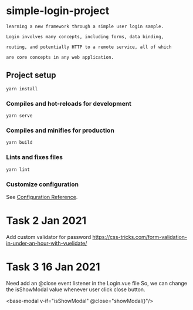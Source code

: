 # simple-login-project
```
learning a new framework through a simple user login sample. 

Login involves many concepts, including forms, data binding, 

routing, and potentially HTTP to a remote service, all of which 

are core concepts in any web application.
```
## Project setup
```
yarn install
```

### Compiles and hot-reloads for development
```
yarn serve
```

### Compiles and minifies for production
```
yarn build
```

### Lints and fixes files
```
yarn lint
```

### Customize configuration
See [Configuration Reference](https://cli.vuejs.org/config/).

# Task 2 Jan 2021 
Add custom validator for password
https://css-tricks.com/form-validation-in-under-an-hour-with-vuelidate/


# Task 3 16 Jan 2021
Need add an @close event listener in the Login.vue file
So, we can change the isShowModal value whenever user click close button.

<base-modal v-if="isShowModal" @close="showModal()"/>